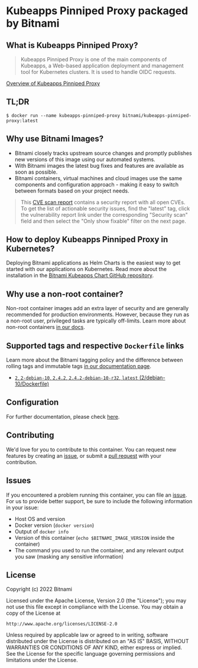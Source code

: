 # Kubeapps Pinniped Proxy packaged by Bitnami

## What is Kubeapps Pinniped Proxy?

> Kubeapps Pinniped Proxy is one of the main components of Kubeapps, a Web-based application deployment and management tool for Kubernetes clusters. It is used to handle OIDC requests.

[Overview of Kubeapps Pinniped Proxy](https://github.com/kubeapps/kubeapps)



## TL;DR

```console
$ docker run --name kubeapps-pinniped-proxy bitnami/kubeapps-pinniped-proxy:latest
```

## Why use Bitnami Images?

* Bitnami closely tracks upstream source changes and promptly publishes new versions of this image using our automated systems.
* With Bitnami images the latest bug fixes and features are available as soon as possible.
* Bitnami containers, virtual machines and cloud images use the same components and configuration approach - making it easy to switch between formats based on your project needs.

> This [CVE scan report](https://quay.io/repository/bitnami/kubeapps-pinniped-proxy?tab=tags) contains a security report with all open CVEs. To get the list of actionable security issues, find the "latest" tag, click the vulnerability report link under the corresponding "Security scan" field and then select the "Only show fixable" filter on the next page.

## How to deploy Kubeapps Pinniped Proxy in Kubernetes?

Deploying Bitnami applications as Helm Charts is the easiest way to get started with our applications on Kubernetes. Read more about the installation in the [Bitnami Kubeapps Chart GitHub repository](https://github.com/bitnami/charts/tree/master/bitnami/kubeapps).

## Why use a non-root container?

Non-root container images add an extra layer of security and are generally recommended for production environments. However, because they run as a non-root user, privileged tasks are typically off-limits. Learn more about non-root containers [in our docs](https://docs.bitnami.com/tutorials/work-with-non-root-containers/).

## Supported tags and respective `Dockerfile` links

Learn more about the Bitnami tagging policy and the difference between rolling tags and immutable tags [in our documentation page](https://docs.bitnami.com/tutorials/understand-rolling-tags-containers/).


* [`2`, `2-debian-10`, `2.4.2`, `2.4.2-debian-10-r32`, `latest` (2/debian-10/Dockerfile)](https://github.com/bitnami/bitnami-docker-kubeapps-pinniped-proxy/blob/2.4.2-debian-10-r32/2/debian-10/Dockerfile)

## Configuration

For further documentation, please check [here](https://github.com/kubeapps/kubeapps/tree/master/cmd/pinniped-proxy).

## Contributing

We'd love for you to contribute to this container. You can request new features by creating an [issue](https://github.com/bitnami/bitnami-docker-kubeapps-pinniped-proxy/issues), or submit a [pull request](https://github.com/bitnami/bitnami-docker-kubeapps-pinniped-proxy/pulls) with your contribution.

## Issues

If you encountered a problem running this container, you can file an [issue](https://github.com/bitnami/bitnami-docker-kubeapps-pinniped-proxy/issues/new). For us to provide better support, be sure to include the following information in your issue:

- Host OS and version
- Docker version (`docker version`)
- Output of `docker info`
- Version of this container (`echo $BITNAMI_IMAGE_VERSION` inside the container)
- The command you used to run the container, and any relevant output you saw (masking any sensitive information)

## License

Copyright (c) 2022 Bitnami

Licensed under the Apache License, Version 2.0 (the "License");
you may not use this file except in compliance with the License.
You may obtain a copy of the License at

    http://www.apache.org/licenses/LICENSE-2.0

Unless required by applicable law or agreed to in writing, software
distributed under the License is distributed on an "AS IS" BASIS,
WITHOUT WARRANTIES OR CONDITIONS OF ANY KIND, either express or implied.
See the License for the specific language governing permissions and
limitations under the License.
